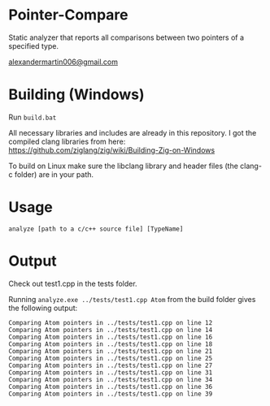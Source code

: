 # Pointer-Compare
Static analyzer that reports all comparisons between two pointers of a specified type.

alexandermartin006@gmail.com

# Building (Windows)

Run ```build.bat```

All necessary libraries and includes are already in this repository. I got the compiled clang libraries from here: https://github.com/ziglang/zig/wiki/Building-Zig-on-Windows

To build on Linux make sure the libclang library and header files (the clang-c folder) are in your path.

# Usage

```analyze [path to a c/c++ source file] [TypeName] ```

# Output

Check out test1.cpp in the tests folder.

Running ```analyze.exe ../tests/test1.cpp Atom``` from the build folder gives the following output:

```
Comparing Atom pointers in ../tests/test1.cpp on line 12
Comparing Atom pointers in ../tests/test1.cpp on line 14
Comparing Atom pointers in ../tests/test1.cpp on line 16
Comparing Atom pointers in ../tests/test1.cpp on line 18
Comparing Atom pointers in ../tests/test1.cpp on line 21
Comparing Atom pointers in ../tests/test1.cpp on line 25
Comparing Atom pointers in ../tests/test1.cpp on line 27
Comparing Atom pointers in ../tests/test1.cpp on line 31
Comparing Atom pointers in ../tests/test1.cpp on line 34
Comparing Atom pointers in ../tests/test1.cpp on line 36
Comparing Atom pointers in ../tests/test1.cpp on line 39
```